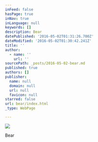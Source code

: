 ```yaml
---
inFeed: false
hasPage: true
inNav: true
inLanguage: null
keywords: []
description: Bear
datePublished: '2016-05-02T01:31:26.700Z'
dateModified: '2016-05-02T01:30:42.241Z'
title: ''
author:
  - name: ''
    url: ''
sourcePath: _posts/2016-05-02-bear.md
published: true
authors: []
publisher:
  name: null
  domain: null
  url: null
  favicon: null
starred: false
url: bear/index.html
_type: WebPage

---
```

![](https://the-grid-user-content.s3-us-west-2.amazonaws.com/27277ddb-5b93-4e9d-a16c-b6130b95376b.jpg)

Bear